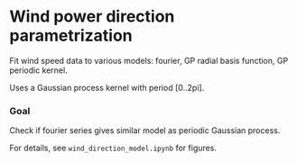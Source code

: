 # Wind power direction parametrization

Fit wind speed data to various models: fourier, GP radial basis function, GP periodic kernel.

Uses a Gaussian process kernel with period [0..2pi].

### Goal
Check if fourier series gives similar model as periodic Gaussian process.

For details, see `wind_direction_model.ipynb` for figures.
